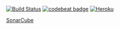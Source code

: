[![Build Status](https://travis-ci.org/laimikko1/Springnewz.svg?branch=master)](https://travis-ci.org/laimikko1/Springnewz)
[![codebeat badge](https://codebeat.co/badges/799397cc-3088-4a2e-a767-d83bd41b86dd)](https://codebeat.co/projects/github-com-laimikko1-springnewz-master)
[![Heroku](https://camo.githubusercontent.com/be46aee4f8d55e322c3e7db60ea23a4deb5427c9/68747470733a2f2f6865726f6b752d62616467652e6865726f6b756170702e636f6d2f3f6170703d6865726f6b752d6261646765)](http://springnewz.herokuapp.com/)


[SonarCube](https://sonarcloud.io/dashboard?id=uutiset%3Awepauutiset)
